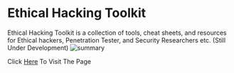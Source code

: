 # Ethical Hacking Toolkit
Ethical Hacking Toolkit is a collection of tools, cheat sheets, and resources for Ethical hackers, Penetration Tester, and Security Researchers etc. (Still Under Development)
![summary](https://github.com/abdullah-baghuth/Ethical-Hacking-Toolkit/blob/main/summary.gif)

Click [Here](https://0xcybery.github.io/ehtk/) To Visit The Page
